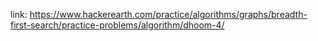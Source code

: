 link: https://www.hackerearth.com/practice/algorithms/graphs/breadth-first-search/practice-problems/algorithm/dhoom-4/
